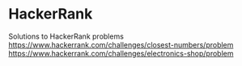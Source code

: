 # HackerRank
Solutions to HackerRank problems
https://www.hackerrank.com/challenges/closest-numbers/problem
https://www.hackerrank.com/challenges/electronics-shop/problem
